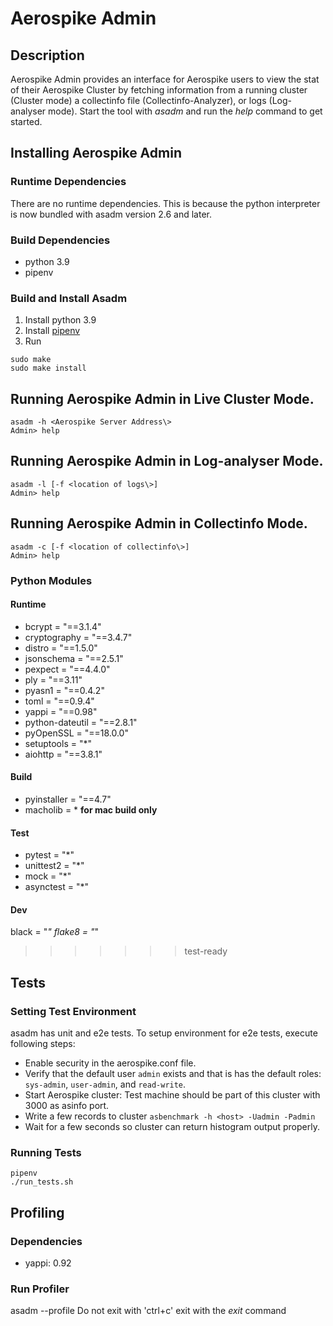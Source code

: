 # Aerospike Admin
## Description
Aerospike Admin provides an interface for Aerospike users to view the stat
of their Aerospike Cluster by fetching information from a running cluster (Cluster mode) 
a collectinfo file (Collectinfo-Analyzer), or logs (Log-analyser mode).
Start the tool with *asadm* and run the *help* command to get started.

## Installing Aerospike Admin
### Runtime Dependencies
There are no runtime dependencies.  This is because the python interpreter is now 
bundled with asadm version 2.6 and later.

### Build Dependencies
- python 3.9
- pipenv

### Build and Install Asadm
1. Install python 3.9
2. Install [pipenv](https://pypi.org/project/pipenv/)
3. Run
```
sudo make
sudo make install
```

## Running Aerospike Admin in Live Cluster Mode.
```
asadm -h <Aerospike Server Address\>
Admin> help
```

## Running Aerospike Admin in Log-analyser Mode.
```
asadm -l [-f <location of logs\>]
Admin> help
```

## Running Aerospike Admin in Collectinfo Mode.
```
asadm -c [-f <location of collectinfo\>]
Admin> help
```


### Python Modules
#### Runtime
- bcrypt = "==3.1.4"
- cryptography = "==3.4.7"
- distro = "==1.5.0"
- jsonschema = "==2.5.1"
- pexpect = "==4.4.0"
- ply = "==3.11"
- pyasn1 = "==0.4.2"
- toml = "==0.9.4"
- yappi = "==0.98"
- python-dateutil = "==2.8.1"
- pyOpenSSL = "==18.0.0"
- setuptools = "*"
- aiohttp = "==3.8.1"


#### Build
- pyinstaller = "==4.7"
- macholib = * **for mac build only**

#### Test
- pytest = "*"
- unittest2 = "*"
- mock = "*"
- asynctest = "*"

#### Dev
black = "*"
flake8 = "*"
>>>>>>> test-ready

## Tests

### Setting Test Environment
asadm has unit and e2e tests. To setup environment for e2e tests, execute following steps:
- Enable security in the aerospike.conf file.
- Verify that the default user `admin` exists and that is has the default roles: `sys-admin`, `user-admin`, and `read-write`. 
- Start Aerospike cluster: Test machine should be part of this cluster with 3000 as asinfo port.
- Write a few records to cluster `asbenchmark -h <host> -Uadmin -Padmin`
- Wait for a few seconds so cluster can return histogram output properly.

### Running Tests
```
pipenv
./run_tests.sh
```

## Profiling
### Dependencies
- yappi: 0.92

### Run Profiler
asadm --profile
Do not exit with 'ctrl+c' exit with the *exit* command
